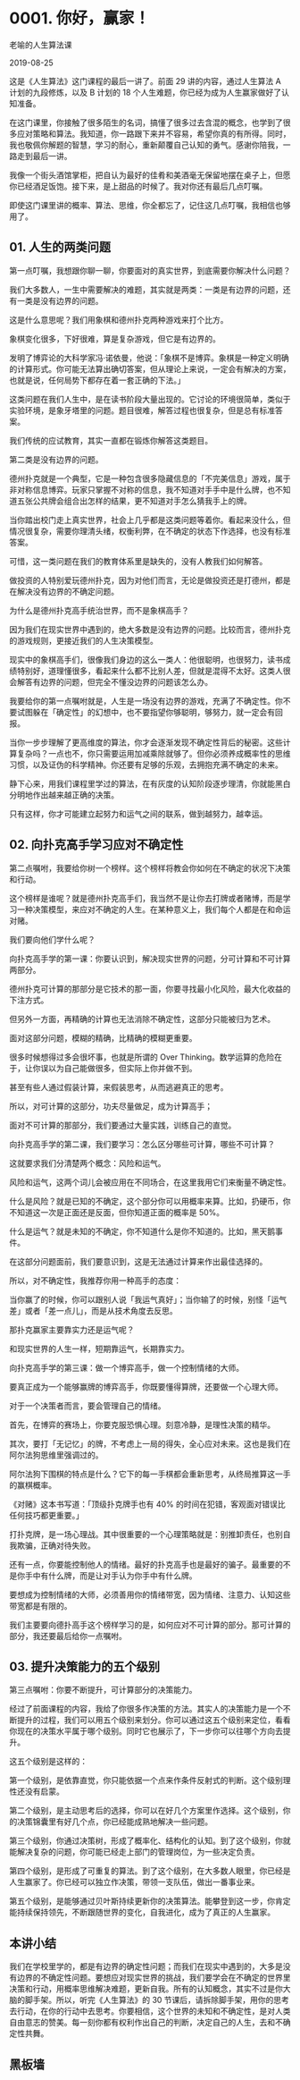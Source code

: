 # 0001. 你好，赢家！

老喻的人生算法课

2019-08-25

这是《人生算法》这门课程的最后一讲了。前面 29 讲的内容，通过人生算法 A 计划的九段修炼，以及 B 计划的 18 个人生难题，你已经为成为人生赢家做好了认知准备。

在这门课里，你接触了很多陌生的名词，搞懂了很多过去含混的概念，也学到了很多应对策略和算法。我知道，你一路跟下来并不容易，希望你真的有所得。同时，我也敬佩你解题的智慧，学习的耐心，重新颠覆自己认知的勇气。感谢你陪我，一路走到最后一讲。

我像一个街头酒馆掌柜，把自认为最好的佳肴和美酒毫无保留地摆在桌子上，但愿你已经酒足饭饱。接下来，是上甜品的时候了。我对你还有最后几点叮嘱。

即使这门课里讲的概率、算法、思维，你全都忘了，记住这几点叮嘱，我相信也够用了。

## 01. 人生的两类问题

第一点叮嘱，我想跟你聊一聊，你要面对的真实世界，到底需要你解决什么问题？

我们大多数人，一生中需要解决的难题，其实就是两类：一类是有边界的问题，还有一类是没有边界的问题。

这是什么意思呢？我们用象棋和德州扑克两种游戏来打个比方。

象棋变化很多，下好很难，算是复杂游戏，但它是有边界的。

发明了博弈论的大科学家冯·诺依曼，他说：「象棋不是博弈。象棋是一种定义明确的计算形式。你可能无法算出确切答案，但从理论上来说，一定会有解决的方案，也就是说，任何局势下都存在着一套正确的下法。」

这类问题在我们人生中，是在读书阶段大量出现的。它讨论的环境很简单，类似于实验环境，是象牙塔里的问题。题目很难，解答过程也很复杂，但是总有标准答案。

我们传统的应试教育，其实一直都在锻炼你解答这类题目。

第二类是没有边界的问题。

德州扑克就是一个典型，它是一种包含很多隐藏信息的「不完美信息」游戏，属于非对称信息博弈。玩家只掌握不对称的信息，我不知道对手手中是什么牌，也不知道五张公共牌会组合出怎样的结果，更不知道对手怎么猜我手上的牌。

当你踏出校门走上真实世界，社会上几乎都是这类问题等着你。看起来没什么，但情况很复杂，需要你理清头绪，权衡利弊，在不确定的状态下作选择，也没有标准答案。

可惜，这一类问题在我们的教育体系里是缺失的，没有人教我们如何解答。

做投资的人特别爱玩德州扑克，因为对他们而言，无论是做投资还是打德州，都是在解决没有边界的不确定问题。

为什么是德州扑克高手统治世界，而不是象棋高手？

因为我们在现实世界中遇到的，绝大多数是没有边界的问题。比较而言，德州扑克的游戏规则，更接近我们的人生决策模型。

现实中的象棋高手们，很像我们身边的这么一类人：他很聪明，也很努力，读书成绩特别好，道理懂很多，看起来什么都不比别人差，但就是混得不太好。这类人很会解答有边界的问题，但完全不懂没边界的问题该怎么办。

我要给你的第一点嘱咐就是，人生是一场没有边界的游戏，充满了不确定性。你不要试图躲在「确定性」的幻想中，也不要指望你够聪明，够努力，就一定会有回报。

当你一步步理解了更高维度的算法，你才会逐渐发现不确定性背后的秘密。这些计算复杂吗？一点也不，你只需要运用加减乘除就够了。但你必须养成概率性的思维习惯，以及证伪的科学精神。你还要有足够的乐观，去拥抱充满不确定的未来。

静下心来，用我们课程里学过的算法，在有灰度的认知阶段逐步理清，你就能黑白分明地作出越来越正确的决策。

只有这样，你才可能建立起努力和运气之间的联系，做到越努力，越幸运。

## 02. 向扑克高手学习应对不确定性

第二点嘱咐，我要给你树一个榜样。这个榜样将教会你如何在不确定的状况下决策和行动。

这个榜样是谁呢？就是德州扑克高手们，我当然不是让你去打牌或者赌博，而是学习一种决策模型，来应对不确定的人生。在某种意义上，我们每个人都是在和命运对赌。

我们要向他们学什么呢？

向扑克高手学的第一课：你要认识到，解决现实世界的问题，分可计算和不可计算两部分。

德州扑克可计算的那部分是它技术的那一面，你要寻找最小化风险，最大化收益的下注方式。

但另外一方面，再精确的计算也无法消除不确定性，这部分只能被归为艺术。

面对这部分问题，模糊的精确，比精确的模糊更重要。

很多时候想得过多会很坏事，也就是所谓的 Over Thinking。数学运算的危险在于，让你误以为自己能做很多，但实际上你并做不到。

甚至有些人通过假装计算，来假装思考，从而逃避真正的思考。

所以，对可计算的这部分，功夫尽量做足，成为计算高手；

面对不可计算的那部分，我们要通过大量实践，训练自己的直觉。

向扑克高手学的第二课，我们要学习：怎么区分哪些可计算，哪些不可计算？

这就要求我们分清楚两个概念：风险和运气。

风险和运气，这两个词儿会被应用在不同场合，在这里我用它们来衡量不确定性。

什么是风险？就是已知的不确定，这个部分你可以用概率来算。比如，扔硬币，你不知道这一次是正面还是反面，但你知道正面的概率是 50%。

什么是运气？就是未知的不确定，你不知道什么是你不知道的。比如，黑天鹅事件。

在这部分问题面前，我们要意识到，这是无法通过计算来作出最佳选择的。

所以，对不确定性，我推荐你用一种高手的态度：

当你赢了的时候，你可以跟别人说「我运气真好」；当你输了的时候，别怪「运气差」或者「差一点儿」，而是从技术角度去反思。

那扑克赢家主要靠实力还是运气呢？

和现实世界的人生一样，短期靠运气，长期靠实力。

向扑克高手学的第三课：做一个博弈高手，做一个控制情绪的大师。

要真正成为一个能够赢牌的博弈高手，你既要懂得算牌，还要做一个心理大师。

对于一个决策者而言，要会管理自己的情绪。

首先，在博弈的赛场上，你要克服恐惧心理。刻意冷静，是理性决策的精华。

其次，要打「无记忆」的牌，不考虑上一局的得失，全心应对未来。这也是我们在阿尔法狗思维里强调过的。

阿尔法狗下围棋的特点是什么？它下的每一手棋都会重新思考，从终局推算这一手的赢棋概率。

《对赌》这本书写道：「顶级扑克牌手也有 40% 的时间在犯错，客观面对错误比任何技巧都更重要。」

打扑克牌，是一场心理战。其中很重要的一个心理策略就是：别推卸责任，也别自我欺骗，正确对待失败。

还有一点，你要能控制他人的情绪。最好的扑克高手也是最好的骗子。最重要的不是你手中有什么牌，而是让对手认为你手中有什么牌。

要想成为控制情绪的大师，必须善用你的情绪带宽，因为情绪、注意力、认知这些带宽都是有限的。

我们主要要向德扑高手这个榜样学习的是，如何应对不可计算的部分。那可计算的部分，我还要最后给你一点嘱咐。

## 03. 提升决策能力的五个级别

第三点嘱咐：你要不断提升，可计算部分的决策能力。

经过了前面课程的内容，我给了你很多作决策的方法。其实人的决策能力是一个不断提升的过程，我们可以用五个级别来划分。你可以通过这五个级别来定位，看看你现在的决策水平属于哪个级别。同时它也展示了，下一步你可以往哪个方向去提升。

这五个级别是这样的：

第一个级别，是依靠直觉，你只能依据一个点来作条件反射式的判断。这个级别理性还没有启蒙。

第二个级别，是主动思考后的选择，你可以在好几个方案里作选择。这个级别，你的决策锦囊里有好几个点，你已经能成熟地解决一些问题。

第三个级别，你通过决策树，形成了概率化、结构化的认知。到了这个级别，你就能解决复杂的问题，你可能已经走上部门的管理岗位，为一些决定负责。

第四个级别，是形成了可重复的算法。到了这个级别，在大多数人眼里，你已经是人生赢家了。你已经可以独立作决策，带领一支队伍，做出一番事业来。

第五个级别，是能够通过贝叶斯持续更新你的决策算法。能攀登到这一步，你肯定能持续保持领先，不断跟随世界的变化，自我进化，成为了真正的人生赢家。

## 本讲小结

我们在学校里学的，都是有边界的确定性问题；而我们在现实中遇到的，大多是没有边界的不确定性问题。要想应对现实世界的挑战，我们要学会在不确定的世界里决策和行动，用概率思维解决难题，更新自我。所有的认知概念，其实不过是你大脑的脚手架。所以，听完《人生算法》的 30 节课后，请拆除脚手架，用你的思考去行动，在你的行动中去思考。你要相信，这个世界的未知和不确定性，是对人类自由意志的赞美。每一刻你都有权利作出自己的判断，决定自己的人生，去和不确定性共舞。

## 黑板墙